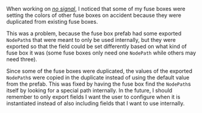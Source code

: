 When working on _[no signal](../notes/no-signal.md)_, I noticed that some of my fuse boxes were setting the colors of other fuse boxes on accident because they were duplicated from existing fuse boxes.

This was a problem, because the fuse box prefab had some exported `NodePath`s that were meant to only be used internally, but they were exported so that the field could be set differently based on what kind of fuse box it was (some fuse boxes only need one `NodePath` while others may need three).

Since some of the fuse boxes were duplicated, the values of the exported `NodePath`s were copied in the duplicate instead of using the default value from the prefab. This was fixed by having the fuse box find the `NodePath`s itself by looking for a special path internally. In the future, I should remember to only export fields I want the user to configure when it is instantiated instead of also including fields that I want to use internally.
